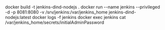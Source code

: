 docker build -t jenkins-dind-nodejs .
docker run --name jenkins --privileged -d -p 8081:8080 -v /srv/jenkins:/var/jenkins_home jenkins-dind-nodejs:latest
docker logs -f jenkins
docker exec jenkins cat /var/jenkins_home/secrets/initialAdminPassword